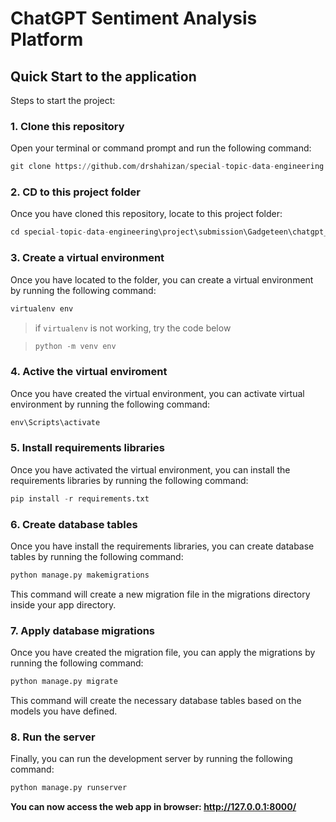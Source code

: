 <h1>ChatGPT Sentiment Analysis Platform</h1>


## Quick Start to the application	

Steps to start the project:

### 1. Clone this repository
Open your terminal or command prompt and run the following command:

```python
git clone https://github.com/drshahizan/special-topic-data-engineering.git
```

### 2. CD to this project folder
Once you have cloned this repository, locate to this project folder:

```python
cd special-topic-data-engineering\project\submission\Gadgeteen\chatgpt_sentiment
```

### 3. Create a virtual environment
Once you have located to the folder, you can create a virtual environment by running the following command:

```python
virtualenv env
```
> if `virtualenv` is not working, try the code below

> ```python
> python -m venv env
> ```

### 4. Active the virtual enviroment
Once you have created the virtual environment, you can activate virtual environment by running the following command:

```python
env\Scripts\activate
```

### 5. Install requirements libraries
Once you have activated the virtual environment, you can install the requirements libraries by running the following command:

```python
pip install -r requirements.txt
```

### 6. Create database tables
Once you have install the requirements libraries, you can create database tables by running the following command:

```python
python manage.py makemigrations
```

This command will create a new migration file in the migrations directory inside your app directory.

### 7. Apply database migrations
Once you have created the migration file, you can apply the migrations by running the following command:

```python
python manage.py migrate
```

This command will create the necessary database tables based on the models you have defined.

### 8. Run the server
Finally, you can run the development server by running the following command:

```python
python manage.py runserver
```

<b> You can now access the web app in browser: http://127.0.0.1:8000/ </b>

 
